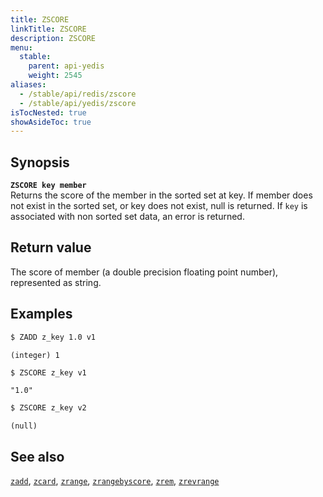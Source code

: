 ```yaml
---
title: ZSCORE
linkTitle: ZSCORE
description: ZSCORE
menu:
  stable:
    parent: api-yedis
    weight: 2545
aliases:
  - /stable/api/redis/zscore
  - /stable/api/yedis/zscore
isTocNested: true
showAsideToc: true
---
```


## Synopsis

<b>`ZSCORE key member`</b><br>
Returns the score of the member in the sorted set at key. If member does not exist in the sorted set, 
or key does not exist, null is returned. If `key` is associated with non sorted set data, 
an error is returned.

## Return value

The score of member (a double precision floating point number), represented as string.

## Examples

```sh
$ ZADD z_key 1.0 v1
```

```
(integer) 1
```

```sh
$ ZSCORE z_key v1
```

```
"1.0"
```

```sh
$ ZSCORE z_key v2
```

```
(null)
```

## See also

[`zadd`](../zadd/), [`zcard`](../zcard/), [`zrange`](../zrange/), [`zrangebyscore`](../zrangebyscore/), [`zrem`](../zrem/), [`zrevrange`](../zrevrange)
